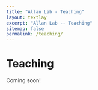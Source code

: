 ```yaml
---
title: "Allan Lab - Teaching"
layout: textlay
excerpt: "Allan Lab -- Teaching"
sitemap: false
permalink: /teaching/
---
```


# Teaching

Coming soon!
